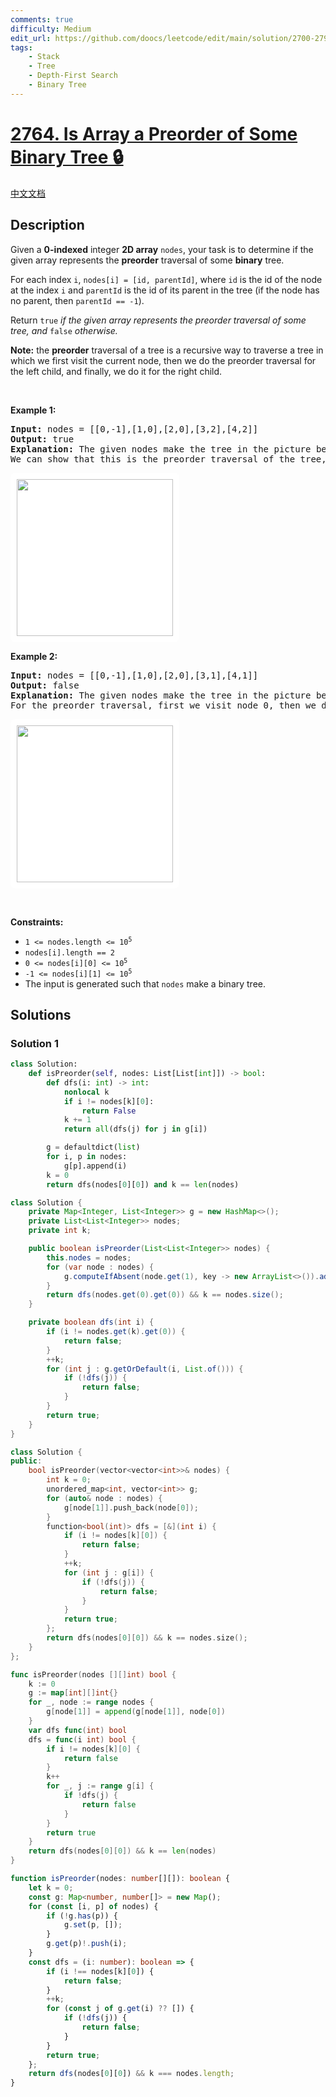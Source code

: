 ```yaml
---
comments: true
difficulty: Medium
edit_url: https://github.com/doocs/leetcode/edit/main/solution/2700-2799/2764.Is%20Array%20a%20Preorder%20of%20Some%20%E2%80%8CBinary%20Tree/README_EN.md
tags:
    - Stack
    - Tree
    - Depth-First Search
    - Binary Tree
---
```


# [2764. Is Array a Preorder of Some ‌Binary Tree 🔒](https://leetcode.com/problems/is-array-a-preorder-of-some-binary-tree)

[中文文档](/solution/2700-2799/2764.Is%20Array%20a%20Preorder%20of%20Some%20%E2%80%8CBinary%20Tree/README.md)

## Description

<p>Given a <strong>0-indexed</strong> integer <strong>2D array</strong> <code>nodes</code>, your task is to determine if the given array represents the <strong>preorder</strong> traversal of some <strong>binary</strong> tree.</p>

<p>For each index <code>i</code>, <code>nodes[i] = [id, parentId]</code>, where <code>id</code> is the id of the node at the index <code>i</code> and <code>parentId</code> is the id of its parent in the tree (if the node has no parent, then <code>parentId == -1</code>).</p>

<p>Return <code>true</code> <em>if the given array </em><em>represents the preorder traversal of some tree, and</em> <code>false</code> <em>otherwise.</em></p>

<p><strong>Note:</strong> the <strong>preorder</strong> traversal of a tree is a recursive way to traverse a tree in which we first visit the current node, then we do the preorder traversal for the left child, and finally, we do it for the right child.</p>

<p>&nbsp;</p>
<p><strong class="example">Example 1:</strong></p>

<pre>
<strong>Input:</strong> nodes = [[0,-1],[1,0],[2,0],[3,2],[4,2]]
<strong>Output:</strong> true
<strong>Explanation:</strong> The given nodes make the tree in the picture below.
We can show that this is the preorder traversal of the tree, first we visit node 0, then we do the preorder traversal of the right child which is [1], then we do the preorder traversal of the left child which is [2,3,4].
</pre>

<p><img alt="" src="https://fastly.jsdelivr.net/gh/doocs/leetcode@main/solution/2700-2799/2764.Is%20Array%20a%20Preorder%20of%20Some%20%E2%80%8CBinary%20Tree/images/1.png" style="padding: 10px; background: #fff; border-radius: .5rem; width: 250px; height: 251px;" /></p>

<p><strong class="example">Example 2:</strong></p>

<pre>
<strong>Input:</strong> nodes = [[0,-1],[1,0],[2,0],[3,1],[4,1]]
<strong>Output:</strong> false
<strong>Explanation:</strong> The given nodes make the tree in the picture below.
For the preorder traversal, first we visit node 0, then we do the preorder traversal of the right child which is [1,3,4], but we can see that in the given order, 2 comes between 1 and 3, so, it&#39;s not the preorder traversal of the tree.
</pre>

<p><img alt="" src="https://fastly.jsdelivr.net/gh/doocs/leetcode@main/solution/2700-2799/2764.Is%20Array%20a%20Preorder%20of%20Some%20%E2%80%8CBinary%20Tree/images/2.png" style="padding: 10px; background: #fff; border-radius: .5rem; width: 250px; height: 251px;" /></p>

<p>&nbsp;</p>
<p><strong>Constraints:</strong></p>

<ul>
	<li><code>1 &lt;= nodes.length &lt;= 10<sup>5</sup></code></li>
	<li><code>nodes[i].length == 2</code></li>
	<li><code>0 &lt;= nodes[i][0] &lt;= 10<sup>5</sup></code></li>
	<li><code>-1 &lt;= nodes[i][1] &lt;= 10<sup>5</sup></code></li>
	<li>The input is generated such that <code>nodes</code> make a binary tree.</li>
</ul>

## Solutions

### Solution 1

<!-- tabs:start -->

```python
class Solution:
    def isPreorder(self, nodes: List[List[int]]) -> bool:
        def dfs(i: int) -> int:
            nonlocal k
            if i != nodes[k][0]:
                return False
            k += 1
            return all(dfs(j) for j in g[i])

        g = defaultdict(list)
        for i, p in nodes:
            g[p].append(i)
        k = 0
        return dfs(nodes[0][0]) and k == len(nodes)
```

```java
class Solution {
    private Map<Integer, List<Integer>> g = new HashMap<>();
    private List<List<Integer>> nodes;
    private int k;

    public boolean isPreorder(List<List<Integer>> nodes) {
        this.nodes = nodes;
        for (var node : nodes) {
            g.computeIfAbsent(node.get(1), key -> new ArrayList<>()).add(node.get(0));
        }
        return dfs(nodes.get(0).get(0)) && k == nodes.size();
    }

    private boolean dfs(int i) {
        if (i != nodes.get(k).get(0)) {
            return false;
        }
        ++k;
        for (int j : g.getOrDefault(i, List.of())) {
            if (!dfs(j)) {
                return false;
            }
        }
        return true;
    }
}
```

```cpp
class Solution {
public:
    bool isPreorder(vector<vector<int>>& nodes) {
        int k = 0;
        unordered_map<int, vector<int>> g;
        for (auto& node : nodes) {
            g[node[1]].push_back(node[0]);
        }
        function<bool(int)> dfs = [&](int i) {
            if (i != nodes[k][0]) {
                return false;
            }
            ++k;
            for (int j : g[i]) {
                if (!dfs(j)) {
                    return false;
                }
            }
            return true;
        };
        return dfs(nodes[0][0]) && k == nodes.size();
    }
};
```

```go
func isPreorder(nodes [][]int) bool {
	k := 0
	g := map[int][]int{}
	for _, node := range nodes {
		g[node[1]] = append(g[node[1]], node[0])
	}
	var dfs func(int) bool
	dfs = func(i int) bool {
		if i != nodes[k][0] {
			return false
		}
		k++
		for _, j := range g[i] {
			if !dfs(j) {
				return false
			}
		}
		return true
	}
	return dfs(nodes[0][0]) && k == len(nodes)
}
```

```ts
function isPreorder(nodes: number[][]): boolean {
    let k = 0;
    const g: Map<number, number[]> = new Map();
    for (const [i, p] of nodes) {
        if (!g.has(p)) {
            g.set(p, []);
        }
        g.get(p)!.push(i);
    }
    const dfs = (i: number): boolean => {
        if (i !== nodes[k][0]) {
            return false;
        }
        ++k;
        for (const j of g.get(i) ?? []) {
            if (!dfs(j)) {
                return false;
            }
        }
        return true;
    };
    return dfs(nodes[0][0]) && k === nodes.length;
}
```

<!-- tabs:end -->

<!-- end -->
